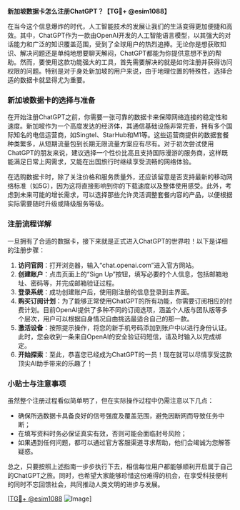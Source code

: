 **新加坡数据卡怎么注册ChatGPT？【TG💪+ @esim1088】**

在当今这个信息爆炸的时代，人工智能技术的发展让我们的生活变得更加便捷和高效。其中，ChatGPT作为一款由OpenAI开发的人工智能语言模型，以其强大的对话能力和广泛的知识覆盖范围，受到了全球用户的热烈追捧。无论你是想获取知识、解决问题还是单纯地想要聊天解闷，ChatGPT都能为你提供意想不到的帮助。然而，要使用这款功能强大的工具，首先需要解决的就是如何注册并获得访问权限的问题。特别是对于身处新加坡的用户来说，由于地理位置的特殊性，选择合适的数据卡就显得尤为重要。

### 新加坡数据卡的选择与准备

在开始注册ChatGPT之前，你需要一张可靠的数据卡来保障网络连接的稳定性和速度。新加坡作为一个高度发达的经济体，其通信基础设施非常完善，拥有多个国际知名的电信运营商，如Singtel、StarHub和M1等。这些运营商提供的数据套餐种类繁多，从短期流量包到长期无限流量方案应有尽有。对于初次尝试使用ChatGPT的朋友来说，建议选择一个性价比高且支持国际漫游的服务商，这样既能满足日常上网需求，又能在出国旅行时继续享受流畅的网络体验。

在选购数据卡时，除了关注价格和服务质量外，还应该留意是否支持最新的移动网络标准（如5G），因为这将直接影响到你的下载速度以及整体使用感受。此外，考虑到未来可能的增长需求，可以选择那些允许灵活调整套餐内容的产品，以便根据实际需要随时升级或降级服务等级。

### 注册流程详解

一旦拥有了合适的数据卡，接下来就是正式进入ChatGPT的世界啦！以下是详细的注册步骤：

1. **访问官网**：打开浏览器，输入“chat.openai.com”进入官方网站。
2. **创建账户**：点击页面上的“Sign Up”按钮，填写必要的个人信息，包括邮箱地址、密码等，并完成邮箱验证过程。
3. **登录系统**：成功创建账户后，使用刚注册的信息登录到主界面。
4. **购买订阅计划**：为了能够正常使用ChatGPT的所有功能，你需要订阅相应的付费计划。目前OpenAI提供了多种不同的订阅选项，涵盖个人版与团队版等多个层次，用户可以根据自身情况自由挑选最适合自己的那一款。
5. **激活设备**：按照提示操作，将您的新手机号码添加到账户中以进行身份认证。此时，您会收到一条来自OpenAI的安全验证码短信，请及时输入以完成绑定。
6. **开始探索**：至此，恭喜您已经成为ChatGPT的一员！现在就可以尽情享受这款顶尖AI助手带来的乐趣了！

### 小贴士与注意事项

虽然整个注册过程看似简单明了，但在实际操作过程中仍需注意以下几点：

- 确保所选数据卡具备良好的信号强度及覆盖范围，避免因断网而导致任务中断；
- 在填写资料时务必保证真实有效，否则可能会面临封号风险；
- 如果遇到任何问题，都可以通过官方客服渠道寻求帮助，他们会竭诚为您解答疑惑。

总之，只要按照上述指南一步步执行下去，相信每位用户都能够顺利开启属于自己的ChatGPT之旅。同时，也希望大家能够珍惜这份难得的机会，在享受科技便利的同时不忘回馈社会，共同推动人类文明的进步与发展。

[[TG💪+ @esim1088](https://t.me/s/esim1088) ![Image](https://i.postimg.cc/4NQfJmqS/Snipaste-2025-05-13-00-14-12.png)]